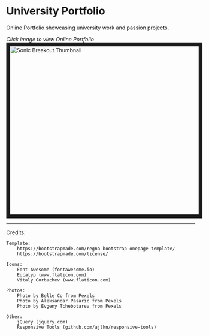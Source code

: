 # University Portfolio

Online Portfolio showcasing university work and passion projects.

*Click image to view Online Portfolio*
<a href="https://www.kyle-robinson.co.uk" target="_blank">
        <img src="https://i.imgur.com/9anUuWE.png" alt="Sonic Breakout Thumbnail" width="800" height="450" border="10" />
</a>

---

Credits:

	Template:
		https://bootstrapmade.com/regna-bootstrap-onepage-template/
		https://bootstrapmade.com/license/

	Icons:
		Font Awesome (fontawesome.io)
		Eucalyp (www.flaticon.com)
		Vitaly Gorbachev (www.flaticon.com)

	Photos:
		Photo by Belle Co from Pexels
		Photo by Aleksandar Pasaric from Pexels
		Photo by Evgeny Tchebotarev from Pexels

	Other:
		jQuery (jquery.com)
		Responsive Tools (github.com/ajlkn/responsive-tools)
